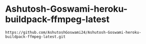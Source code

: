 # Ashutosh-Goswami-heroku-buildpack-ffmpeg-latest
`https://github.com/AshutoshGoswami24/Ashutosh-Goswami-heroku-buildpack-ffmpeg-latest.git`
